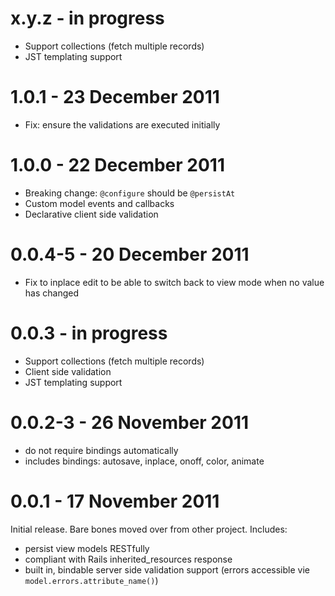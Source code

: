 # x.y.z - in progress

- Support collections (fetch multiple records)
- JST templating support

# 1.0.1 - 23 December 2011

- Fix: ensure the validations are executed initially


# 1.0.0 - 22 December 2011

- Breaking change: `@configure` should be `@persistAt`
- Custom model events and callbacks
- Declarative client side validation

# 0.0.4-5 - 20 December 2011

- Fix to inplace edit to be able to switch back to view mode when no value has changed

# 0.0.3 - in progress

- Support collections (fetch multiple records)
- Client side validation
- JST templating support

# 0.0.2-3 - 26 November 2011

- do not require bindings automatically
- includes bindings: autosave, inplace, onoff, color, animate

# 0.0.1 - 17 November 2011
Initial release. Bare bones moved over from other project. Includes:

- persist view models RESTfully
- compliant with Rails inherited_resources response
- built in, bindable server side validation support (errors accessible vie `model.errors.attribute_name()`)

